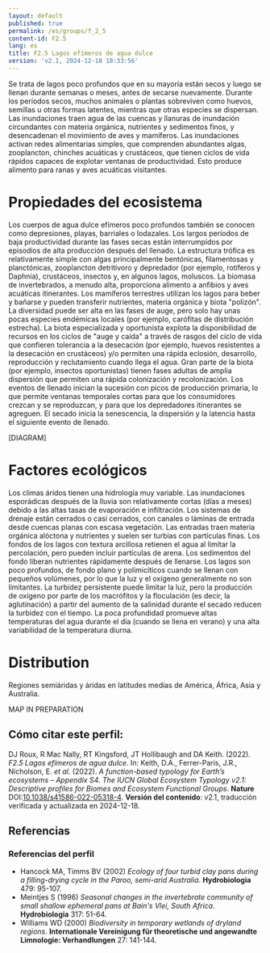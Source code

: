 ```yaml
---
layout: default
published: true
permalink: /es/groups/f_2_5
content-id: F2.5
lang: es
title: F2.5 Lagos efímeros de agua dulce
version: 'v2.1, 2024-12-18 18:33:56'
---
```


Se trata de lagos poco profundos que en su mayoría están secos y luego se llenan durante semanas o meses, antes de secarse nuevamente. Durante los períodos secos, muchos animales o plantas sobreviven como huevos, semillas u otras formas latentes, mientras que otras especies se dispersan. Las inundaciones traen agua de las cuencas y llanuras de inundación circundantes con materia orgánica, nutrientes y sedimentos finos, y desencadenan el movimiento de aves y mamíferos. Las inundaciones activan redes alimentarias simples, que comprenden abundantes algas, zooplancton, chinches acuáticas y crustáceos, que tienen ciclos de vida rápidos capaces de explotar ventanas de productividad. Esto produce alimento para ranas y aves acuáticas visitantes.

# Propiedades del ecosistema
 
Los cuerpos de agua dulce efímeros poco profundos también se conocen como depresiones, playas, barriales o lodazales. Los largos períodos de baja productividad durante las fases secas están interrumpidos por episodios de alta producción después del llenado. La estructura trófica es relativamente simple con algas principalmente bentónicas, filamentosas y planctónicas, zooplancton detritívoro y depredador (por ejemplo, rotíferos y Daphnia), crustáceos, insectos y, en algunos lagos, moluscos. La biomasa de invertebrados, a menudo alta, proporciona alimento a anfibios y aves acuáticas itinerantes. Los mamíferos terrestres utilizan los lagos para beber y bañarse y pueden transferir nutrientes, materia orgánica y biota "polizón". La diversidad puede ser alta en las fases de auge, pero solo hay unas pocas especies endémicas locales (por ejemplo, carófitas de distribución estrecha). La biota especializada y oportunista explota la disponibilidad de recursos en los ciclos de "auge y caída" a través de rasgos del ciclo de vida que confieren tolerancia a la desecación (por ejemplo, huevos resistentes a la desecación en crustáceos) y/o permiten una rápida eclosión, desarrollo, reproducción y reclutamiento cuando llega el agua. Gran parte de la biota (por ejemplo, insectos oportunistas) tienen fases adultas de amplia dispersión que permiten una rápida colonización y recolonización. Los eventos de llenado inician la sucesión con picos de producción primaria, lo que permite ventanas temporales cortas para que los consumidores crezcan y se reproduzcan, y para que los depredadores itinerantes se agreguen. El secado inicia la senescencia, la dispersión y la latencia hasta el siguiente evento de llenado.

[DIAGRAM]

# Factores ecológicos
 
Los climas áridos tienen una hidrología muy variable. Las inundaciones esporádicas después de la lluvia son relativamente cortas (días a meses) debido a las altas tasas de evaporación e infiltración. Los sistemas de drenaje están cerrados o casi cerrados, con canales o láminas de entrada desde cuencas planas con escasa vegetación. Las entradas traen materia orgánica alóctona y nutrientes y suelen ser turbias con partículas finas. Los fondos de los lagos con textura arcillosa retienen el agua al limitar la percolación, pero pueden incluir partículas de arena. Los sedimentos del fondo liberan nutrientes rápidamente después de llenarse. Los lagos son poco profundos, de fondo plano y polimicíticos cuando se llenan con pequeños volúmenes, por lo que la luz y el oxígeno generalmente no son limitantes. La turbidez persistente puede limitar la luz, pero la producción de oxígeno por parte de los macrófitos y la floculación (es decir, la aglutinación) a partir del aumento de la salinidad durante el secado reducen la turbidez con el tiempo. La poca profundidad promueve altas temperaturas del agua durante el día (cuando se llena en verano) y una alta variabilidad de la temperatura diurna.
 
# Distribution
 
Regiones semiáridas y áridas en latitudes medias de América, África, Asia y Australia.

MAP IN PREPARATION

## Cómo citar este perfil:

DJ Roux, R Mac Nally, RT Kingsford, JT Hollibaugh and DA Keith. (2022). *F2.5 Lagos efímeros de agua dulce*. In: Keith, D.A., Ferrer-Paris, J.R., Nicholson, E. *et al.* (2022). *A function-based typology for Earth’s ecosystems – Appendix S4. The IUCN Global Ecosystem Typology v2.1: Descriptive profiles for Biomes and Ecosystem Functional Groups*. **Nature** DOI:[10.1038/s41586-022-05318-4](https://doi.org/10.1038/s41586-022-05318-4).
**Versión del contenido**: v2.1, traducción verificada y actualizada en 2024-12-18.



## Referencias

### Referencias del perfil
* Hancock MA, Timms BV  (2002) *Ecology of four turbid clay pans during a filling-drying cycle in the Paroo, semi-arid Australia*. **Hydrobiologia** 479: 95-107.
* Meintjes S  (1996) *Seasonal changes in the invertebrate community of small shallow ephemeral pans at Bain's Vlei, South Africa*. **Hydrobiologia** 317: 51-64.
* Williams WD  (2000) *Biodiversity in temporary wetlands of dryland regions*. **Internationale Vereinigung für theoretische und angewandte Limnologie: Verhandlungen** 27: 141-144.

